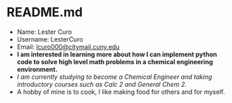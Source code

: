 # README.md
* Name: Lester Curo
* Username: LesterCuro
* Email: lcuro000@citymail.cuny.edu
* **I am interested in learning more about how I can implement python code to solve high level math problems in a chemical engineering environment.**
* *I am currently studying to become a Chemical Engineer and taking introductory courses such as Calc 2 and General Chem 2.*
* A hobby of mine is to cook, I like making food for others and for myself. 
